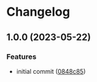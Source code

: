 # Changelog

## 1.0.0 (2023-05-22)


### Features

* initial commit ([0848c85](https://github.com/rolehippie/gnome/commit/0848c85a6b1ac080f081b40f87886b906a211a86))
